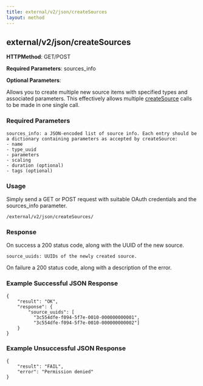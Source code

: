 ```yaml
---
title: external/v2/json/createSources
layout: method
---
```

## external/v2/json/createSources

**HTTPMethod**: GET/POST

**Required Parameters**: sources_info

**Optional Parameters**: 


Allows you to create multiple new source items with specified types and associated parameters. This effectively allows multiple [createSource](createsource.html) calls to be made in one single call.

### Required Parameters
    sources_info: a JSON-encoded list of source info. Each entry should be a dictionary containing parameters as accepted by createSource:
    - name
    - type_uuid
    - parameters
    - scaling
    - duration (optional)
    - tags (optional)

### Usage

Simply send a GET or POST request with suitable OAuth credentials and the sources_info parameter.

`/external/v2/json/createSources/`

### Response

On success a 200 status code,  along with the UUID of the new source.

    source_uuids: UUIDs of the newly created source.

On failure a 200 status code, along with a description of the error.

### Example Successful JSON Response

    {
        "result": "OK",
        "response": {
            "source_uuids": [
              "3c554dfe-f094-5f7e-0010-000000000001", 
              "3c554dfe-f094-5f7e-0010-000000000002"]
        }
    }

### Example Unsuccessful JSON Response

    {
        "result": "FAIL",
        "error": "Permission denied" 
    }